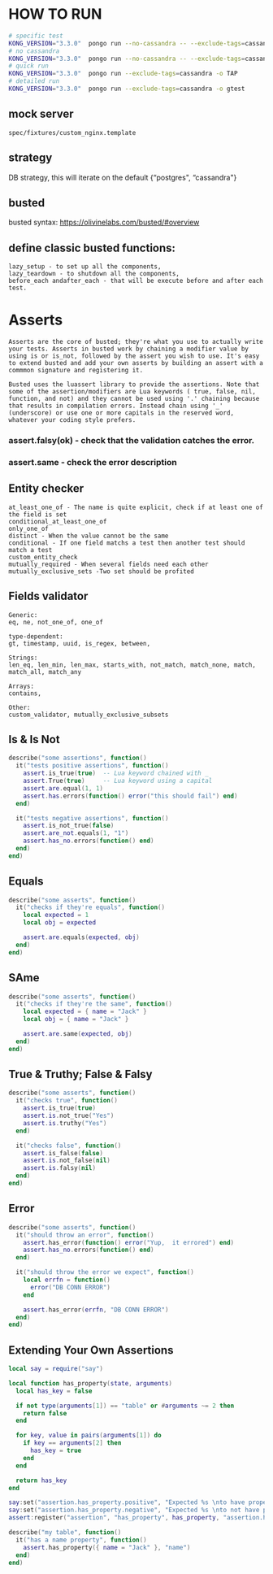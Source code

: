 # HOW TO RUN
```bash
# specific test
KONG_VERSION="3.3.0"  pongo run --no-cassandra -- --exclude-tags=cassandra spec/rdwr-kwaap/02-handler-get_spec.lua 
# no cassandra
KONG_VERSION="3.3.0"  pongo run --no-cassandra -- --exclude-tags=cassandra
# quick run
KONG_VERSION="3.3.0"  pongo run --exclude-tags=cassandra -o TAP
# detailed run
KONG_VERSION="3.3.0"  pongo run --exclude-tags=cassandra -o gtest
```
## mock server
    spec/fixtures/custom_nginx.template
## strategy
 DB strategy, this will iterate on the default {“postgres", “cassandra"}
## busted 
busted syntax: https://olivinelabs.com/busted/#overview
## define classic busted functions:
    lazy_setup - to set up all the components,
    lazy_teardown - to shutdown all the components,
    before_each andafter_each - that will be execute before and after each test.

# Asserts
    Asserts are the core of busted; they're what you use to actually write your tests. Asserts in busted work by chaining a modifier value by using is or is_not, followed by the assert you wish to use. It's easy to extend busted and add your own asserts by building an assert with a commmon signature and registering it.

    Busted uses the luassert library to provide the assertions. Note that some of the assertion/modifiers are Lua keywords ( true, false, nil, function, and not) and they cannot be used using '.' chaining because that results in compilation errors. Instead chain using '_' (underscore) or use one or more capitals in the reserved word, whatever your coding style prefers.


### assert.falsy(ok) - check that the validation catches the error.
### assert.same - check the error description

## Entity checker
    at_least_one_of - The name is quite explicit, check if at least one of the field is set 
    conditional_at_least_one_of
    only_one_of
    distinct - When the value cannot be the same
    conditional - If one field matchs a test then another test should match a test
    custom_entity_check
    mutually_required - When several fields need each other
    mutually_exclusive_sets -Two set should be profited 
## Fields validator
    Generic:
    eq, ne, not_one_of, one_of

    type-dependent:
    gt, timestamp, uuid, is_regex, between,

    Strings:
    len_eq, len_min, len_max, starts_with, not_match, match_none, match, match_all, match_any

    Arrays:
    contains,

    Other:
    custom_validator, mutually_exclusive_subsets
## Is & Is Not
```lua
describe("some assertions", function()
  it("tests positive assertions", function()
    assert.is_true(true)  -- Lua keyword chained with _
    assert.True(true)     -- Lua keyword using a capital
    assert.are.equal(1, 1)
    assert.has.errors(function() error("this should fail") end)
  end)

  it("tests negative assertions", function()
    assert.is_not_true(false)
    assert.are_not.equals(1, "1")
    assert.has_no.errors(function() end)
  end)
end)
```
## Equals

```lua
describe("some asserts", function()
  it("checks if they're equals", function()
    local expected = 1
    local obj = expected

    assert.are.equals(expected, obj)
  end)
end)
```
## SAme
```lua
describe("some asserts", function()
  it("checks if they're the same", function()
    local expected = { name = "Jack" }
    local obj = { name = "Jack" }

    assert.are.same(expected, obj)
  end)
end)
```
## True & Truthy; False & Falsy
```lua
describe("some asserts", function()
  it("checks true", function()
    assert.is_true(true)
    assert.is.not_true("Yes")
    assert.is.truthy("Yes")
  end)

  it("checks false", function()
    assert.is_false(false)
    assert.is.not_false(nil)
    assert.is.falsy(nil)
  end)
end)
```
## Error
```lua
describe("some asserts", function()
  it("should throw an error", function()
    assert.has_error(function() error("Yup,  it errored") end)
    assert.has_no.errors(function() end)
  end)

  it("should throw the error we expect", function()
    local errfn = function()
      error("DB CONN ERROR")
    end

    assert.has_error(errfn, "DB CONN ERROR")
  end)
end)
```
## Extending Your Own Assertions
```lua
local say = require("say")

local function has_property(state, arguments)
  local has_key = false

  if not type(arguments[1]) == "table" or #arguments ~= 2 then
    return false
  end

  for key, value in pairs(arguments[1]) do
    if key == arguments[2] then
      has_key = true
    end
  end

  return has_key
end

say:set("assertion.has_property.positive", "Expected %s \nto have property: %s")
say:set("assertion.has_property.negative", "Expected %s \nto not have property: %s")
assert:register("assertion", "has_property", has_property, "assertion.has_property.positive", "assertion.has_property.negative")

describe("my table", function()
  it("has a name property", function()
    assert.has_property({ name = "Jack" }, "name")
  end)
end)
```
